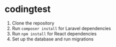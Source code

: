 # codingtest

1. Clone the repository
2. Run `composer install` for Laravel dependencies
3. Run `npm install` for React dependencies
4. Set up the database and run migrations
